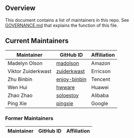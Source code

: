 ## Overview

This document contains a list of maintainers in this repo.
See [GOVERNANCE.md](GOVERNANCE.md) that explains the function of this file.

## Current Maintainers

| Maintainer          | GitHub ID                                       | Affiliation |
| ------------------- | ----------------------------------------------- | ----------- |
| Madelyn Olson       | [madolson](https://github.com/madolson)         | Amazon      |
| Viktor Zuiderkwast  | [zuiderkwast](https://github.com/zuiderkwast)   | Erricson    |
| Zhu Binbin          | [enjoy-binbin](https://github.com/enjoy-binbin) | Tencent     |
| Wen Hui             | [hwware](https://github.com/hwware)             | Huawei      |
| Zhao Zhao           | [soloestoy](https://github.com/soloestoy)       | Alibaba     |
| Ping Xie            | [pingxie](https://github.com/pingxie)           | Google      |


### Former Maintainers

| Maintainer          | GitHub ID                                       | Affiliation |
| ------------------- | ----------------------------------------------- | ----------- |